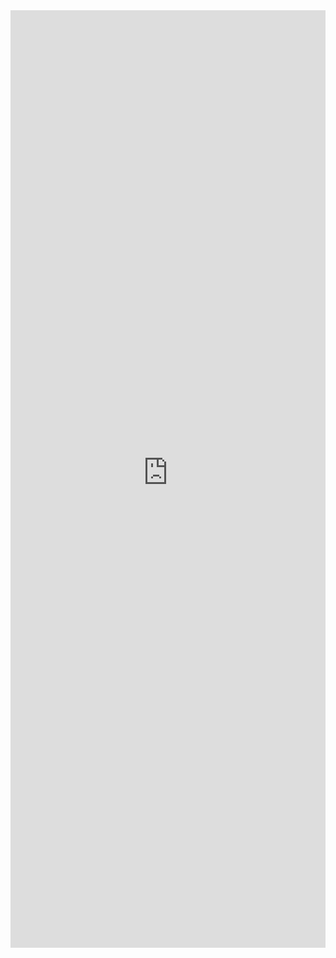 <iframe 
    title='DocumentCard Examples'
    src='https://fabricweb.z5.web.core.windows.net/pr-deploy-site/refs/pull/9333/merge/fabric-website-resources/dist/index.html#/examples/documentcard?docsExample=true'
    frameborder='no'
    height='1500'
    style='width: 100%;'
>